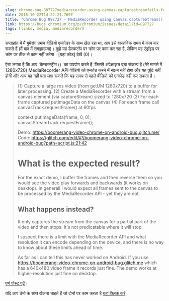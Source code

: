 ```yaml
---
slug: chrome-bug-897727mediarecorder-using-canvas-capturestreamfails-for-large-canvas-elements-on-android
date: 2018-10-22T14:22:21.769Z
title: 'Chrome Bug 897727 - MediaRecorder using Canvas.captureStream() fails for large canvas elements on Android'
link: https://bugs.chromium.org/p/chromium/issues/detail?id=897727
tags: [links, media, mediarecorder]
---
```

सप्ताहांत में मैं बुमेरांग प्रभाव वीडियो एन्कोडर के साथ खेल रहा था, आप इसे वास्तविक समय में काम कर सकते हैं (मैं बाद में समझाऊंगा)। मुझे यह डेस्कटॉप पर क्रोम पर काम कर रहा है, लेकिन यह एंड्रॉइड पर क्रोम पर ठीक से काम नहीं करेगा। [यहां कोड] देखें (0)।

ऐसा लगता है कि आप &#39;कैप्चरस्ट्रीम () `का उपयोग करते हैं <canvas> &#39;जिसमें अपेक्षाकृत बड़ा संकल्प है (मेरे मामले में 1280x720) MediaRecorder API वीडियो को एन्कोड करने में सक्षम नहीं होगा और यह त्रुटि नहीं होगी और आप यह नहीं पता लगा सकते कि यह समय से पहले वीडियो को एन्कोड नहीं कर सकता है।

> (1) Capture a large res video (from getUM 1280x720) to a buffer for later processing.
> (2) Create a MediaRecorder with a stream from a canvas element (via captureStream) sized to 1280x720
> (3) For each frame captured putImageData on the canvas
> (4) For each frame call canvasTrack.requestFrame() at 60fps
> 
> context.putImageData(frame, 0, 0);
> canvasStreamTrack.requestFrame();
> 
> Demo: https://boomerang-video-chrome-on-android-bug.glitch.me/
> Code: https://glitch.com/edit/#!/boomerang-video-chrome-on-android-bug?path=script.js:21:42
> 
> # What is the expected result?
> For the exact demo, I buffer the frames and then reverse them so you would 
> see the video play forwards and backwards (it works on desktop). In generall I would expect all frames sent to the canvas to be processed by the MediaRecorder API - yet they are not.
> 
> ## What happens instead?
> It only captures the stream from the canvas for a partial part of the video and then stops. It's not predicatable where it will stop.
> 
> I suspect there is a limit with the MediaRecorder API and what resolution it can encode depending on the device, and there is no way to know about these limits ahead of time.
> 
> As far as I can tell this has never worked on Android. If you use https://boomerang-video-chrome-on-android-bug.glitch.me which has a 640x480 video frame it records just fine. The demo works at higher-resolution just fine on desktop.
> 


[पूर्ण पोस्ट पढ़ें](https://bugs.chromium.org/p/chromium/issues/detail?id=897727)।

यदि आप डेमो के साथ खेलना चाहते हैं जो दोनों पर काम करता है [यहां क्लिक करें](https://boomerang-video-chrome.glitch.me)
